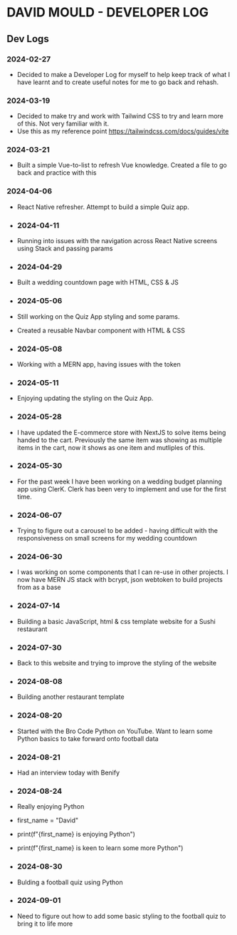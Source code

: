 # DAVID MOULD - DEVELOPER LOG

## Dev Logs

### 2024-02-27

- Decided to make a Developer Log for myself to help keep track of what I
  have learnt and to create useful notes for me to go back and rehash.

### 2024-03-19

- Decided to make try and work with Tailwind CSS to try and learn more of this. Not very familiar with it.
- Use this as my reference point https://tailwindcss.com/docs/guides/vite

### 2024-03-21

- Built a simple Vue-to-list to refresh Vue knowledge. Created a file to go back and practice with this

### 2024-04-06

- React Native refresher. Attempt to build a simple Quiz app.

- ### 2024-04-11

- Running into issues with the navigation across React Native screens using Stack and passing params

- ### 2024-04-29

- Built a wedding countdown page with HTML, CSS & JS
  
- ### 2024-05-06

- Still working on the Quiz App styling and some params.
- Created a reusable Navbar component with HTML & CSS

- ### 2024-05-08
- Working with a MERN app, having issues with the token

- ### 2024-05-11
- Enjoying updating the styling on the Quiz App.

- ### 2024-05-28
- I have updated the E-commerce store with NextJS to solve items being handed to the cart. Previously the same item was showing as multiple items in the cart, now it shows as one item and mutliples of this.

- ### 2024-05-30
- For the past week I have been working on a wedding budget planning app using ClerK. Clerk has been very to implement and use for the first time.

- ### 2024-06-07
- Trying to figure out a carousel to be added - having difficult with the responsiveness on small screens for my wedding countdown

-  ### 2024-06-30
-  I was working on some components that I can re-use in other projects. I now have MERN JS stack with bcrypt, json webtoken to build projects from as a base

- ### 2024-07-14
- Building a basic JavaScript, html & css template website for a Sushi restaurant

- ### 2024-07-30
- Back to this website and trying to improve the styling of the website

- ### 2024-08-08
- Building another restaurant template

- ### 2024-08-20
- Started with the Bro Code Python on YouTube. Want to learn some Python basics to take forward onto football data

- ### 2024-08-21
- Had an interview today with Benify

- ### 2024-08-24
- Really enjoying Python
  
- first_name = "David"
- print(f"{first_name} is enjoying Python")
- print(f"{first_name} is keen to learn some more Python")

- ### 2024-08-30
- Bulding a football quiz using Python

- ### 2024-09-01
- Need to figure out how to add some basic styling to the football quiz to bring it to life more

